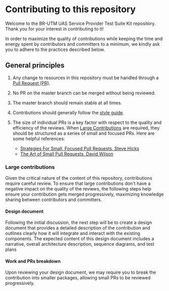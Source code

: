 # Contributing to this repository

Welcome to the BR-UTM UAS Service Provider Test Suite Kit repository. Thank you for your interest in contributing to it!

In order to maximize the quality of contributions while keeping the time and energy spent by contributors and committers to a minimum, we kindly ask you to adhere to the practices described below.

## General principles

1. Any change to resources in this repository must be handled through a [Pull Request (PR)](https://docs.github.com/en/get-started/quickstart/contributing-to-projects).

1. No PR on the master branch can be merged without being reviewed.

1. The master branch should remain stable at all times.

1. Contributions should generally follow the [style guide](./STYLEGUIDE.md).

1. The size of individual PRs is a key factor with respect to the quality and efficiency of the reviews. When [Large Contributions](#large-contributions) are required, they should be structured as a series of small and focused PRs. Here are some helpful references:
   - [Strategies For Small, Focused Pull Requests, Steve Hicks](https://artsy.github.io/blog/2021/03/09/strategies-for-small-focused-pull-requests/)
   - [The Art of Small Pull Requests, David Wilson](https://essenceofcode.com/2019/10/29/the-art-of-small-pull-requests/)

### Large contributions

Given the critical nature of the content of this repository, contributions require careful review. To ensure that large contributions don't have a negative impact on the quality of the reviews, the following steps help ensure your contribution gets merged progressively, maximizing knowledge sharing between contributors and committers.

#### Design document

Following the initial discussion, the next step will be to create a design document that provides a detailed description of the contribution and outlines clearly how it will integrate and interact with the existing components. The expected content of this design document includes a narrative, overall architecture description, sequence diagrams, and test plans

#### Work and PRs breakdown

Upon reviewing your design document, we may require you to break the contribution into smaller packages, allowing small PRs to be reviewed progressively.
